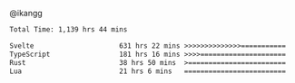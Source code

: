 @ikangg
<!--START_SECTION:waka-->

```txt
Total Time: 1,139 hrs 44 mins

Svelte                     631 hrs 22 mins >>>>>>>>>>>>>>===========   54.92 %
TypeScript                 181 hrs 16 mins >>>>=====================   15.77 %
Rust                       38 hrs 50 mins  >========================   03.38 %
Lua                        21 hrs 6 mins   =========================   01.84 %
```

<!--END_SECTION:waka-->
